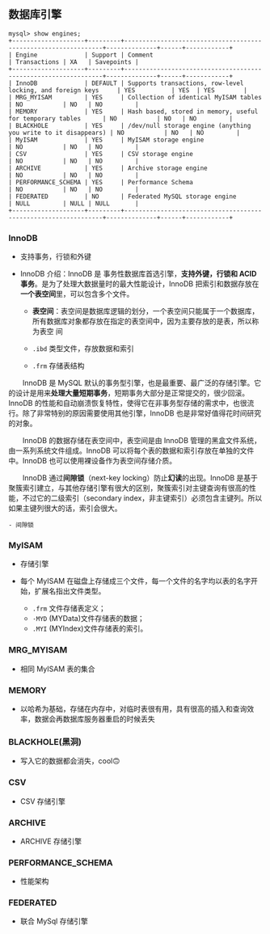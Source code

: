 ## 数据库引擎

```
mysql> show engines;
+--------------------+---------+----------------------------------------------------------------+--------------+------+------------+
| Engine             | Support | Comment                                                        | Transactions | XA   | Savepoints |
+--------------------+---------+----------------------------------------------------------------+--------------+------+------------+
| InnoDB             | DEFAULT | Supports transactions, row-level locking, and foreign keys     | YES          | YES  | YES        |
| MRG_MYISAM         | YES     | Collection of identical MyISAM tables                          | NO           | NO   | NO         |
| MEMORY             | YES     | Hash based, stored in memory, useful for temporary tables      | NO           | NO   | NO         |
| BLACKHOLE          | YES     | /dev/null storage engine (anything you write to it disappears) | NO           | NO   | NO         |
| MyISAM             | YES     | MyISAM storage engine                                          | NO           | NO   | NO         |
| CSV                | YES     | CSV storage engine                                             | NO           | NO   | NO         |
| ARCHIVE            | YES     | Archive storage engine                                         | NO           | NO   | NO         |
| PERFORMANCE_SCHEMA | YES     | Performance Schema                                             | NO           | NO   | NO         |
| FEDERATED          | NO      | Federated MySQL storage engine                                 | NULL         | NULL | NULL       |
+--------------------+---------+----------------------------------------------------------------+--------------+------+------------+
```

### InnoDB
- 支持事务，行锁和外键

- InnoDB 介绍：InnoDB 是 事务性数据库首选引擎，**支持外键，行锁和 ACID 事务**。是为了处理大数据量时的最大性能设计，InnoDB 把索引和数据存放在**一个表空间**里，可以包含多个文件。

    - **表空间**：表空间是数据库逻辑的划分，一个表空间只能属于一个数据库，所有数据库对象都存放在指定的表空间中，因为主要存放的是表，所以称为表空
    间

    - `.ibd` 类型文件，存放数据和索引

    - `.frm` 存储表结构

&emsp;&emsp;InnoDB 是 MySQL 默认的事务型引擎，也是最重要、最广泛的存储引擎。它的设计是用来**处理大量短期事务**，短期事务大部分是正常提交的，很少回滚。InnoDB 的性能和自动崩溃恢复特性，使得它在非事务型存储的需求中，也很流行。除了非常特别的原因需要使用其他引擎，InnoDB 也是非常好值得花时间研究的对象。  

&emsp;&emsp;InnoDB 的数据存储在表空间中，表空间是由 InnoDB 管理的黑盒文件系统，由一系列系统文件组成。InnoDB 可以将每个表的数据和索引存放在单独的文件中。InnoDB 也可以使用裸设备作为表空间存储介质。  

&emsp;&emsp;InnoDB 通过**间隙锁**（next-key locking）防止**幻读**的出现。InnoDB 是基于聚簇索引建立，与其他存储引擎有很大的区别，聚簇索引对主键查询有很高的性能，不过它的二级索引（secondary index，非主键索引）必须包含主键列。所以如果主键列很大的话，索引会很大。

    - 间隙锁


### MyISAM
- 存储引擎

- 每个 MyISAM 在磁盘上存储成三个文件，每一个文件的名字均以表的名字开始，扩展名指出文件类型。
    - `.frm` 文件存储表定义；
    - `·MYD` (MYData)文件存储表的数据；
    - `.MYI` (MYIndex)文件存储表的索引。

### MRG_MYISAM
- 相同 MyISAM 表的集合

### MEMORY
- 以哈希为基础，存储在内存中，对临时表很有用，具有很高的插入和查询效率，数据会再数据库服务器重启的时候丢失

### BLACKHOLE(黑洞)
- 写入它的数据都会消失，cool🙃

### CSV
- CSV 存储引擎

### ARCHIVE
- ARCHIVE 存储引擎

### PERFORMANCE_SCHEMA
- 性能架构

### FEDERATED
- 联合 MySql 存储引擎